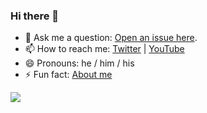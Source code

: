 ### Hi there 👋

<!--
**manoil/manoil** is a ✨ _special_ ✨ repository because its `README.md` (this file) appears on your GitHub profile.

Here are some ideas to get you started:

- 🔭 I’m currently working on ...
- 🌱 I’m currently learning ...
- 👯 I’m looking to collaborate on ...
- 🤔 I’m looking for help with ...
- 💬 Ask me about ...
- 📫 How to reach me: ...
- 😄 Pronouns: ...
- ⚡ Fun fact: ...
-->



- 💬 Ask me a question: [Open an issue here](https://github.com/manoil/net-oil-man/issues/new).
- 📫 How to reach me: [Twitter](https://twitter.com/virtualoilcake) | [YouTube](https://www.youtube.com/channel/UCCs266kDJJ3OMk-WcqFt6Ng)
- 😄 Pronouns: he / him / his
- ⚡ Fun fact: [About me](https://youtu.be/dQw4w9WgXcQ)

![](https://github-readme-stats.vercel.app/api?username=VirtualOilCake)
